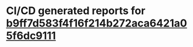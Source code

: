 # CI/CD generated reports for [b9ff7d583f4f16f214b272aca6421a05f6dc9111](https://github.com/hydephp/develop/commit/b9ff7d583f4f16f214b272aca6421a05f6dc9111)
